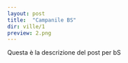 ```yaml
---
layout: post
title:  "Campanile BS"
dir: ville/1
preview: 2.png
---
```


Questa è la descrizione del post per bS